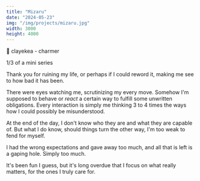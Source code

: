 ```yaml
---
title: "Mizaru"
date: "2024-05-23"
img: "/img/projects/mizaru.jpg"
width: 3000
height: 4000
---
```


🎵 clayekea - charmer

1/3 of a mini series

Thank you for ruining my life, or perhaps if I could reword it, making me see to how bad it has been.

There were eyes watching me, scrutinizing my every move. Somehow I'm supposed to behave or _react_ a certain way to fulfill some unwritten obligations. Every interaction is simply me thinking 3 to 4 times the ways how I could possibly be misunderstood.

At the end of the day, I don't know who they are and what they are capable of. But what I do know, should things turn the other way, I'm too weak to fend for myself.

I had the wrong expectations and gave away too much, and all that is left is a gaping hole. Simply too much.

It's been fun I guess, but it's long overdue that I focus on what really matters, for the ones I truly care for.
